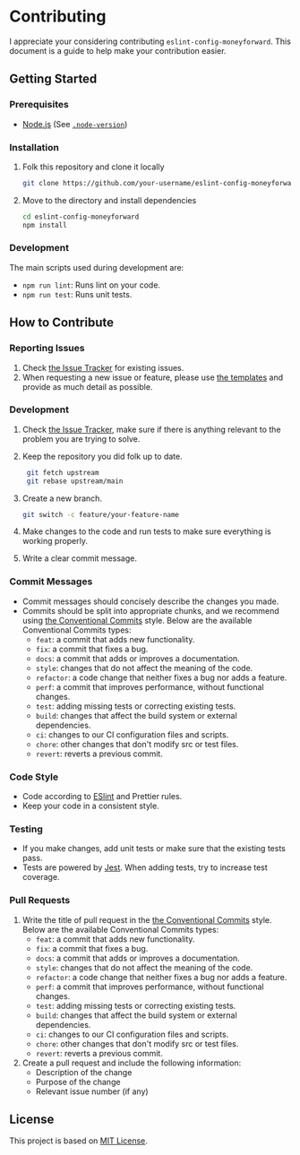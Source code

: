 # Contributing

I appreciate your considering contributing `eslint-config-moneyforward`. This document is a guide to help make your contribution easier.

## Getting Started

### Prerequisites

- [Node.js](https://nodejs.org) (See [`.node-version`](/moneyforward/eslint-config-moneyforward/.node-version))

### Installation

1. Folk this repository and clone it locally

   ```bash
   git clone https://github.com/your-username/eslint-config-moneyforward.git
   ```

2. Move to the directory and install dependencies

   ```bash
   cd eslint-config-moneyforward
   npm install
   ```

### Development

The main scripts used during development are:

- `npm run lint`: Runs lint on your code.
- `npm run test`: Runs unit tests.

## How to Contribute

### Reporting Issues

1. Check [the Issue Tracker](moneyforward/eslint-config-moneyforward/issues) for existing issues.
2. When requesting a new issue or feature, please use [the templates](/moneyforward/eslint-config-moneyforward/issues/new/choose) and provide as much detail as possible.

### Development

1. Check [the Issue Tracker](moneyforward/eslint-config-moneyforward/issues), make sure if there is anything relevant to the problem you are trying to solve.
2. Keep the repository you did folk up to date.

   ```bash
    git fetch upstream
    git rebase upstream/main
   ```

3. Create a new branch.

   ```bash
   git switch -c feature/your-feature-name
   ```

4. Make changes to the code and run tests to make sure everything is working properly.
5. Write a clear commit message.

### Commit Messages

- Commit messages should concisely describe the changes you made.
- Commits should be split into appropriate chunks, and we recommend using [the Conventional Commits](https://www.conventionalcommits.org/) style. Below are the available Conventional Commits types:
  - `feat`: a commit that adds new functionality.
  - `fix`: a commit that fixes a bug.
  - `docs`: a commit that adds or improves a documentation.
  - `style`: changes that do not affect the meaning of the code.
  - `refactor`: a code change that neither fixes a bug nor adds a feature.
  - `perf`: a commit that improves performance, without functional changes.
  - `test`: adding missing tests or correcting existing tests.
  - `build`: changes that affect the build system or external dependencies.
  - `ci`: changes to our CI configuration files and scripts.
  - `chore`: other changes that don't modify src or test files.
  - `revert`: reverts a previous commit.

### Code Style

- Code according to [ESlint](/moneyforward/eslint-config-moneyforward/.eslintrc.js) and Prettier rules.
- Keep your code in a consistent style.

### Testing

- If you make changes, add unit tests or make sure that the existing tests pass.
- Tests are powered by [Jest](https://jestjs.io/). When adding tests, try to increase test coverage.

### Pull Requests

1. Write the title of pull request in the [the Conventional Commits](https://www.conventionalcommits.org/) style. Below are the available Conventional Commits types:
   - `feat`: a commit that adds new functionality.
   - `fix`: a commit that fixes a bug.
   - `docs`: a commit that adds or improves a documentation.
   - `style`: changes that do not affect the meaning of the code.
   - `refactor`: a code change that neither fixes a bug nor adds a feature.
   - `perf`: a commit that improves performance, without functional changes.
   - `test`: adding missing tests or correcting existing tests.
   - `build`: changes that affect the build system or external dependencies.
   - `ci`: changes to our CI configuration files and scripts.
   - `chore`: other changes that don't modify src or test files.
   - `revert`: reverts a previous commit.
2. Create a pull request and include the following information:
   - Description of the change
   - Purpose of the change
   - Relevant issue number (if any)

## License

This project is based on [MIT License](/moneyforward/eslint-config-moneyforward/LICENSE).
